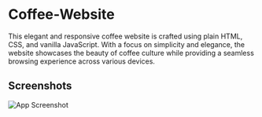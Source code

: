 # Coffee-Website

This elegant and responsive coffee website is crafted using plain HTML, CSS, and vanilla JavaScript. With a focus on simplicity and elegance, the website showcases the beauty of coffee culture while providing a seamless browsing experience across various devices.



## Screenshots


![App Screenshot](https://i.postimg.cc/mD4wfXTL/screencapture-file-D-STUDY-02-CSS-Coffee-shop-index-html-2024-03-03-20-41-59.png)



